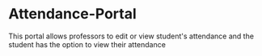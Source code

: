 # Attendance-Portal
This portal allows professors to edit or view student's attendance and the student has the option to view their attendance
